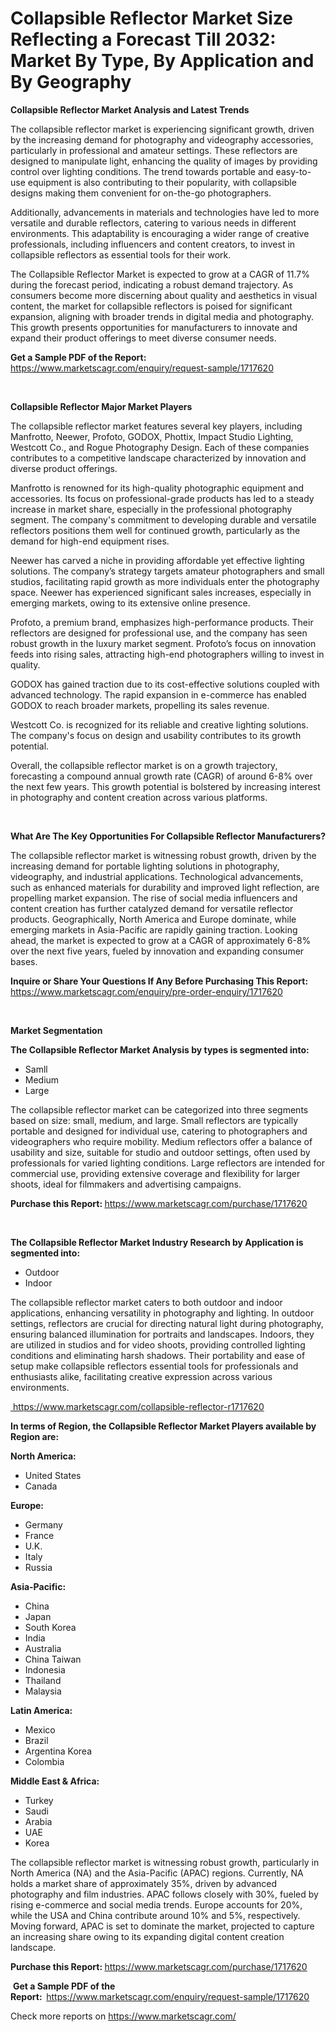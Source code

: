 <p><h1>Collapsible Reflector Market Size Reflecting a Forecast Till 2032: Market By Type, By Application and By Geography</h1></p><p><strong>Collapsible Reflector Market Analysis and Latest Trends</strong></p>
<p><p>The collapsible reflector market is experiencing significant growth, driven by the increasing demand for photography and videography accessories, particularly in professional and amateur settings. These reflectors are designed to manipulate light, enhancing the quality of images by providing control over lighting conditions. The trend towards portable and easy-to-use equipment is also contributing to their popularity, with collapsible designs making them convenient for on-the-go photographers.</p><p>Additionally, advancements in materials and technologies have led to more versatile and durable reflectors, catering to various needs in different environments. This adaptability is encouraging a wider range of creative professionals, including influencers and content creators, to invest in collapsible reflectors as essential tools for their work.</p><p>The Collapsible Reflector Market is expected to grow at a CAGR of 11.7% during the forecast period, indicating a robust demand trajectory. As consumers become more discerning about quality and aesthetics in visual content, the market for collapsible reflectors is poised for significant expansion, aligning with broader trends in digital media and photography. This growth presents opportunities for manufacturers to innovate and expand their product offerings to meet diverse consumer needs.</p></p>
<p><strong>Get a Sample PDF of the Report:&nbsp;</strong> <a href="https://www.marketscagr.com/enquiry/request-sample/1717620?utm_campaign=2792&utm_medium=2&utm_source=Github&utm_content=ia&utm_term=05042025&utm_id=collapsible-reflector">https://www.marketscagr.com/enquiry/request-sample/1717620</a></p>
<p>&nbsp;</p>
<p><strong>Collapsible Reflector Major Market Players</strong></p>
<p><p>The collapsible reflector market features several key players, including Manfrotto, Neewer, Profoto, GODOX, Phottix, Impact Studio Lighting, Westcott Co., and Rogue Photography Design. Each of these companies contributes to a competitive landscape characterized by innovation and diverse product offerings.</p><p>Manfrotto is renowned for its high-quality photographic equipment and accessories. Its focus on professional-grade products has led to a steady increase in market share, especially in the professional photography segment. The company's commitment to developing durable and versatile reflectors positions them well for continued growth, particularly as the demand for high-end equipment rises.</p><p>Neewer has carved a niche in providing affordable yet effective lighting solutions. The company’s strategy targets amateur photographers and small studios, facilitating rapid growth as more individuals enter the photography space. Neewer has experienced significant sales increases, especially in emerging markets, owing to its extensive online presence.</p><p>Profoto, a premium brand, emphasizes high-performance products. Their reflectors are designed for professional use, and the company has seen robust growth in the luxury market segment. Profoto’s focus on innovation feeds into rising sales, attracting high-end photographers willing to invest in quality.</p><p>GODOX has gained traction due to its cost-effective solutions coupled with advanced technology. The rapid expansion in e-commerce has enabled GODOX to reach broader markets, propelling its sales revenue.</p><p>Westcott Co. is recognized for its reliable and creative lighting solutions. The company's focus on design and usability contributes to its growth potential. </p><p>Overall, the collapsible reflector market is on a growth trajectory, forecasting a compound annual growth rate (CAGR) of around 6-8% over the next few years. This growth potential is bolstered by increasing interest in photography and content creation across various platforms.</p></p>
<p>&nbsp;</p>
<p><strong>What Are The Key Opportunities For Collapsible Reflector Manufacturers?</strong></p>
<p><p>The collapsible reflector market is witnessing robust growth, driven by the increasing demand for portable lighting solutions in photography, videography, and industrial applications. Technological advancements, such as enhanced materials for durability and improved light reflection, are propelling market expansion. The rise of social media influencers and content creation has further catalyzed demand for versatile reflector products. Geographically, North America and Europe dominate, while emerging markets in Asia-Pacific are rapidly gaining traction. Looking ahead, the market is expected to grow at a CAGR of approximately 6-8% over the next five years, fueled by innovation and expanding consumer bases.</p></p>
<p><strong>Inquire or Share Your Questions If Any Before Purchasing This Report:</strong> <a href="https://www.marketscagr.com/enquiry/pre-order-enquiry/1717620?utm_campaign=2792&utm_medium=2&utm_source=Github&utm_content=ia&utm_term=05042025&utm_id=collapsible-reflector">https://www.marketscagr.com/enquiry/pre-order-enquiry/1717620</a></p>
<p>&nbsp;</p>
<p><strong>Market Segmentation</strong></p>
<p><strong>The Collapsible Reflector Market Analysis by types is segmented into:</strong></p>
<p><ul><li>Samll</li><li>Medium</li><li>Large</li></ul></p>
<p><p>The collapsible reflector market can be categorized into three segments based on size: small, medium, and large. Small reflectors are typically portable and designed for individual use, catering to photographers and videographers who require mobility. Medium reflectors offer a balance of usability and size, suitable for studio and outdoor settings, often used by professionals for varied lighting conditions. Large reflectors are intended for commercial use, providing extensive coverage and flexibility for larger shoots, ideal for filmmakers and advertising campaigns.</p></p>
<p><strong>Purchase this Report:&nbsp;</strong><a href="https://www.marketscagr.com/purchase/1717620?utm_campaign=2792&utm_medium=2&utm_source=Github&utm_content=ia&utm_term=05042025&utm_id=collapsible-reflector">https://www.marketscagr.com/purchase/1717620</a></p>
<p>&nbsp;</p>
<p><strong>The Collapsible Reflector Market Industry Research by Application is segmented into:</strong></p>
<p><ul><li>Outdoor</li><li>Indoor</li></ul></p>
<p><p>The collapsible reflector market caters to both outdoor and indoor applications, enhancing versatility in photography and lighting. In outdoor settings, reflectors are crucial for directing natural light during photography, ensuring balanced illumination for portraits and landscapes. Indoors, they are utilized in studios and for video shoots, providing controlled lighting conditions and eliminating harsh shadows. Their portability and ease of setup make collapsible reflectors essential tools for professionals and enthusiasts alike, facilitating creative expression across various environments.</p></p>
<p><a href="https://www.marketscagr.com/collapsible-reflector-r1717620?utm_campaign=2792&utm_medium=2&utm_source=Github&utm_content=ia&utm_term=05042025&utm_id=collapsible-reflector">&nbsp;https://www.marketscagr.com/collapsible-reflector-r1717620</a></p>
<p><strong>In terms of Region, the Collapsible Reflector Market Players available by Region are:</strong></p>
<p>
    <p> <strong> North America: </strong>
        <ul>
            <li>United States</li>
            <li>Canada</li>
        </ul>
        </p> 
    <p> <strong> Europe: </strong>
        <ul>
            <li>Germany</li>
            <li>France</li>
            <li>U.K.</li>
            <li>Italy</li>
            <li>Russia</li>
        </ul>
        </p> 
    <p> <strong> Asia-Pacific: </strong>
        <ul>
            <li>China</li>
            <li>Japan</li>
            <li>South Korea</li>
            <li>India</li>
            <li>Australia</li>
            <li>China Taiwan</li>
            <li>Indonesia</li>
            <li>Thailand</li>
            <li>Malaysia</li>
        </ul>
        </p> 
    <p> <strong> Latin America: </strong>
        <ul>
            <li>Mexico</li>
            <li>Brazil</li>
            <li>Argentina Korea</li>
            <li>Colombia</li>
        </ul>
        </p> 
    <p> <strong> Middle East & Africa: </strong>
        <ul>
            <li>Turkey</li>
            <li>Saudi</li>
            <li>Arabia</li>
            <li>UAE</li>
            <li>Korea</li>
        </ul>
    </p>
    </p>
<p><p>The collapsible reflector market is witnessing robust growth, particularly in North America (NA) and the Asia-Pacific (APAC) regions. Currently, NA holds a market share of approximately 35%, driven by advanced photography and film industries. APAC follows closely with 30%, fueled by rising e-commerce and social media trends. Europe accounts for 20%, while the USA and China contribute around 10% and 5%, respectively. Moving forward, APAC is set to dominate the market, projected to capture an increasing share owing to its expanding digital content creation landscape.</p></p>
<p><strong>Purchase this Report: </strong><a href="https://www.marketscagr.com/purchase/1717620?utm_campaign=2792&utm_medium=2&utm_source=Github&utm_content=ia&utm_term=05042025&utm_id=collapsible-reflector">https://www.marketscagr.com/purchase/1717620</a></p>
<p>&nbsp;<strong>Get a Sample PDF of the Report:&nbsp;&nbsp;</strong><a href="https://www.marketscagr.com/enquiry/request-sample/1717620?utm_campaign=2792&utm_medium=2&utm_source=Github&utm_content=ia&utm_term=05042025&utm_id=collapsible-reflector">https://www.marketscagr.com/enquiry/request-sample/1717620</a></p>
<p><strong></strong></p>
<p>Check more reports on <a href="https://www.marketscagr.com/?utm_campaign=2792&utm_medium=2&utm_source=Github&utm_content=ia&utm_term=05042025&utm_id=collapsible-reflector">https://www.marketscagr.com/</a></p>